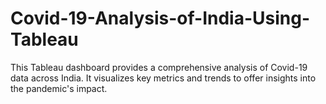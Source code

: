 # Covid-19-Analysis-of-India-Using-Tableau
This Tableau dashboard provides a comprehensive analysis of Covid-19 data across India. It visualizes key metrics and trends to offer insights into the pandemic's impact. 
